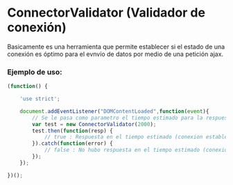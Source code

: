 # ConnectorValidator (Validador de conexión)

Basicamente es una herramienta que permite establecer si el estado de una conexión es óptimo para el evnvío de datos por medio de una petición ajax.

### Ejemplo de uso:

``` javascript
(function() {

	'use strict';

    document.addEventListener("DOMContentLoaded",function(event){
	    // Se le pasa como parametro el tiempo estimado para la respuesta
	    var test = new ConnectorValidator(2000); 
		test.then(function(resp) { 
			// true : Respuesta en el tiempo estimado (conexion estable)
		}).catch(function(error) { 
			// false : No hubo respuesta en el tiempo estimado (conexion fallida o lenta)
		});
	});

})();
    
```
